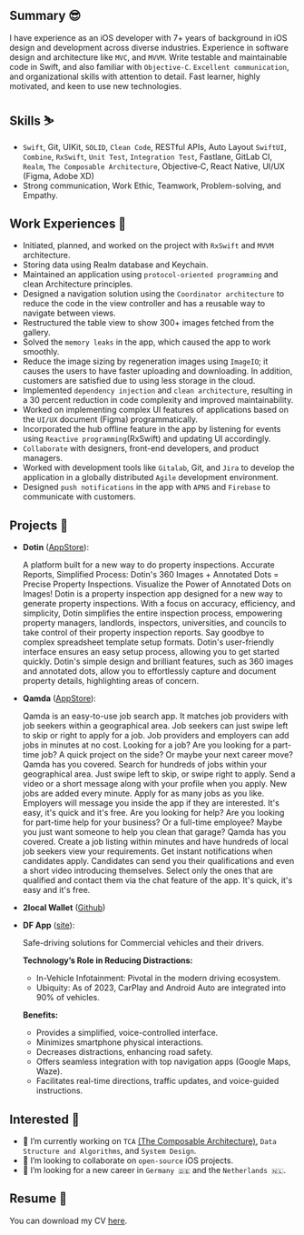 ## Summary 😎
I have experience as an iOS developer with 7+ years of background in iOS design and development across diverse industries. Experience in software design and architecture like `MVC`, and `MVVM`. Write testable and maintainable code in Swift, and also familiar with `Objective‐C`. `Excellent communication`, and organizational skills with attention to detail. Fast learner, highly motivated, and keen to use new technologies.

## Skills ⛷️
- `Swift`, Git, UIKit, `SOLID`, `Clean Code`, RESTful APIs, Auto Layout
`SwiftUI`, `Combine`, `RxSwift`, `Unit Test`, `Integration Test`, Fastlane, GitLab CI, `Realm`, `The Composable Architecture`, Objective‐C, React Native, UI/UX (Figma, Adobe XD)
- Strong communication, Work Ethic, Teamwork, Problem-solving, and Empathy.

## Work Experiences 🔬
- Initiated, planned, and worked on the project with `RxSwift` and `MVVM` architecture.
- Storing data using Realm database and Keychain.
- Maintained an application using `protocol‐oriented programming` and clean Architecture principles.
- Designed a navigation solution using the `Coordinator architecture` to reduce the code in the view controller and has a reusable way to navigate between views.
- Restructured the table view to show 300+ images fetched from the gallery.
- Solved the `memory leaks` in the app, which caused the app to work smoothly.
- Reduce the image sizing by regeneration images using `ImageIO`; it causes the users to have faster uploading and downloading. In addition, customers are satisfied due to using less storage in the cloud.
- Implemented `dependency injection` and `clean architecture`, resulting in a 30 percent reduction in code complexity and improved maintainability.
- Worked on implementing complex UI features of applications based on the `UI/UX` document (Figma) programmatically.
- Incorporated the hub offline feature in the app by listening for events using `Reactive programming`(RxSwift) and updating UI accordingly.
- `Collaborate` with designers, front-end developers, and product managers.
- Worked with development tools like `Gitalab`, Git, and `Jira` to develop the application in a globally distributed `Agile` development environment.
- Designed `push notifications` in the app with `APNS` and `Firebase` to communicate with customers.

## Projects 📱

- **Dotin** ([AppStore](https://apps.apple.com/gb/app/dotin/id1621066840)):

  A platform built for a new way to do property inspections. Accurate Reports, Simplified Process: Dotin's 360 Images + Annotated Dots = Precise Property Inspections. Visualize the Power of Annotated Dots on Images!
Dotin is a property inspection app designed for a new way to generate property inspections. With a focus on accuracy, efficiency, and simplicity, Dotin simplifies the entire inspection process, empowering property managers, landlords, inspectors, universities, and councils to take control of their property inspection reports.
Say goodbye to complex spreadsheet template setup formats. Dotin's user-friendly interface ensures an easy setup process, allowing you to get started quickly.
Dotin's simple design and brilliant features, such as 360 images and annotated dots, allow you to effortlessly capture and document property details, highlighting areas of concern.

- **Qamda** ([AppStore](https://apps.apple.com/de/app/qamda/id1534250181)):

  Qamda is an easy-to-use job search app. It matches job providers with job seekers within a geographical area. Job seekers can just swipe left to skip or right to apply for a job. Job providers and employers can add jobs in minutes at no cost.
Looking for a job?
Are you looking for a part-time job? A quick project on the side? Or maybe your next career move? Qamda has you covered. Search for hundreds of jobs within your geographical area. Just swipe left to skip, or swipe right to apply. Send a video or a short message along with your profile when you apply. New jobs are added every minute. Apply for as many jobs as you like. Employers will message you inside the app if they are interested. It's easy, it's quick and it's free.
Are you looking for help?
Are you looking for part-time help for your business? Or a full-time employee? Maybe you just want someone to help you clean that garage? Qamda has you covered. Create a job listing within minutes and have hundreds of local job seekers view your requirements. Get instant notifications when candidates apply. Candidates can send you their qualifications and even a short video introducing themselves. Select only the ones that are qualified and contact them via the chat feature of the app. It's quick, it's easy and it's free.

- **2local Wallet** ([Github](https://github.com/2local/iOSWallet))
- **DF App** ([site](http://distractfree.com)):

  Safe-driving solutions for Commercial vehicles and their drivers.

  **Technology’s Role in Reducing Distractions:**

  - In-Vehicle Infotainment: Pivotal in the modern driving ecosystem.
  - Ubiquity: As of 2023, CarPlay and Android Auto are integrated into 90% of vehicles.

  **Benefits:**

  - Provides a simplified, voice-controlled interface.
  - Minimizes smartphone physical interactions.
  - Decreases distractions, enhancing road safety.
  - Offers seamless integration with top navigation apps (Google Maps, Waze).
  - Facilitates real-time directions, traffic updates, and voice-guided instructions.

## Interested 🧐
- 🔭 I’m currently working on `TCA` [(The Composable Architecture)](https://github.com/pointfreeco/swift-composable-architecture), `Data Structure and Algorithms`, and `System Design`.
- 👯 I’m looking to collaborate on `open-source` iOS projects.
- 🤔 I’m looking for a new career in `Germany 🇩🇪` and the `Netherlands 🇳🇱`.

## Resume 📝
You can download my CV [here](https://github.com/IbrahimHosseini/IbrahimHosseini/files/14404758/Ibrahim_Hosseini_iOS_Developer.pdf).

<!--
- 💬 Ask me about ...
- ⚡ Fun fact: ...
-->
